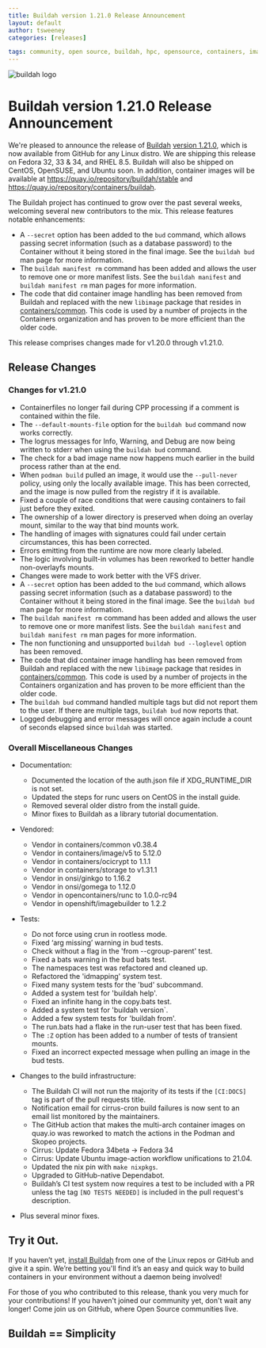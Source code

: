 ```yaml
---
title: Buildah version 1.21.0 Release Announcement
layout: default
author: tsweeney
categories: [releases]

tags: community, open source, buildah, hpc, opensource, containers, images, image
---
```

![buildah logo](https://buildah.io/images/buildah.png)

# Buildah version 1.21.0 Release Announcement

We're pleased to announce the release of [Buildah](https://github.com/containers/buildah) [version 1.21.0](https://github.com/containers/buildah/releases/tag/v1.21.0), which is now available from GitHub for any Linux distro.  We are shipping this release on Fedora 32, 33 & 34, and RHEL 8.5.  Buildah will also be shipped on CentOS, OpenSUSE, and Ubuntu soon.  In addition, container images will be available at https://quay.io/repository/buildah/stable and https://quay.io/repository/containers/buildah.

The Buildah project has continued to grow over the past several weeks, welcoming several new contributors to the mix.  This release features notable enhancements: 

  * A `--secret` option has been added to the `bud` command, which allows passing secret information (such as a database password) to the Container without it being stored in the final image.  See the `buildah bud` man page for more information.
  *  The `buildah manifest rm` command has been added and allows the user to remove one or more manifest lists.  See the `buildah manifest` and `buildah manifest rm` man pages for more information.
  * The code that did container image handling has been removed from Buildah and replaced with the new `libimage` package that resides in [containers/common](https://github.com/containers/common/tree/master/libimage).  This code is used by a number of projects in the Containers organization and has proven to be more efficient than the older code. 

<!--readmore -->

This release comprises changes made for v1.20.0 through v1.21.0.

## Release Changes

### Changes for v1.21.0
  * Containerfiles no longer fail during CPP processing if a comment is contained within the file.
  * The `--default-mounts-file` option for the `buildah bud` command now works correctly.
  * The logrus messages for Info, Warning, and Debug are now being written to stderr when using the `buildah bud` command.
  * The check for a bad image name now happens much earlier in the build process rather than at the end.
  * When `podman build` pulled an image, it would use the `--pull-never` policy, using only the locally available image.  This has been corrected, and the image is now pulled from the registry if it is available.
  * Fixed a couple of race conditions that were causing containers to fail just before they exited.
  * The ownership of a lower directory is preserved when doing an overlay mount, similar to the way that bind mounts work.
  * The handling of images with signatures could fail under certain circumstances, this has been corrected.
  * Errors emitting from the runtime are now more clearly labeled.
  * The logic involving built-in volumes has been reworked to better handle non-overlayfs mounts.
  * Changes were made to work better with the VFS driver.
  * A `--secret` option has been added to the `bud` command, which allows passing secret information (such as a database password) to the Container without it being stored in the final image.  See the `buildah bud` man page for more information.
  *  The `buildah manifest rm` command has been added and allows the user to remove one or more manifest lists.  See the `buildah manifest` and `buildah manifest rm` man pages for more information.
  * The non functioning and unsupported `buildah bud --loglevel` option has been removed.
  * The code that did container image handling has been removed from Buildah and replaced with the new `libimage` package that resides in [containers/common](https://github.com/containers/common/tree/master/libimage).  This code is used by a number of projects in the Containers organization and has proven to be more efficient than the older code.
  * The `buildah bud` command handled multiple tags but did not report them to the user.  If there are multiple tags, `buildah bud` now reports that.  
  * Logged debugging and error messages will once again include a count of seconds elapsed since `buildah` was started.
 
### Overall Miscellaneous Changes  
* Documentation:
  * Documented the location of the auth.json file if XDG_RUNTIME_DIR is not set.
  * Updated the steps for runc users on CentOS in the install guide.
  * Removed several older distro from the install guide.
  * Minor fixes to Buildah as a library tutorial documentation.
  
* Vendored:
  * Vendor in containers/common v0.38.4
  * Vendor in containers/image/v5 to 5.12.0
  * Vendor in containers/ocicrypt to 1.1.1
  * Vendor in containers/storage to v1.31.1
  * Vendor in onsi/ginkgo to 1.16.2
  * Vendor in onsi/gomega to 1.12.0
  * Vendor in opencontainers/runc to 1.0.0-rc94
  * Vendor in openshift/imagebuilder to 1.2.2

* Tests:
  * Do not force using crun in rootless mode.
  * Fixed ‘arg missing’ warning in bud tests.
  * Check without a flag in the 'from --cgroup-parent' test.
  * Fixed a bats warning in the bud bats test.
  * The namespaces test was refactored and cleaned up.
  * Refactored the 'idmapping' system test.
  * Fixed many system tests for the 'bud' subcommand.
  * Added a system test for 'buildah help'.
  * Fixed an infinite hang in the copy.bats test.
  * Added a system test for 'buildah version`.
  * Added a few system tests for 'buildah from'. 
  * The run.bats had a flake in the run-user test that has been fixed.
  * The `:Z` option has been added to a number of tests of transient mounts.
  * Fixed an incorrect expected message when pulling an image in the bud tests.

* Changes to the build infrastructure:
  * The Buildah CI will not run the majority of its tests if the `[CI:DOCS]` tag is part of the pull requests title.
  * Notification email for cirrus-cron build failures is now sent to an email list monitored by the maintainers.
  * The GitHub action that makes the multi-arch container images on quay.io was reworked to match the actions in the Podman and Skopeo projects.
  * Cirrus: Update Fedora 34beta -> Fedora 34
  * Cirrus: Update Ubuntu image-action workflow unifications to 21.04.
  * Updated the nix pin with `make nixpkgs`.
  * Upgraded to GitHub-native Dependabot.
  * Buildah’s CI test system now requires a test to be included with a PR unless the tag `[NO TESTS NEEDED]` is included in the pull request's description.

* Plus several minor fixes.

## Try it Out.
 
If you haven’t yet, [install Buildah](https://github.com/containers/buildah/blob/main/install.md) from one of the Linux repos or GitHub and give it a spin.  We’re betting you'll find it’s an easy and quick way to build containers in your environment without a daemon being involved!

For those of you who contributed to this release, thank you very much for your contributions!  If you haven't joined our community yet, don't wait any longer!  Come join us on GitHub, where Open Source communities live.

## Buildah == Simplicity
